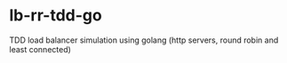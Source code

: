 # lb-rr-tdd-go
TDD load balancer simulation using golang (http servers, round robin and least connected)
